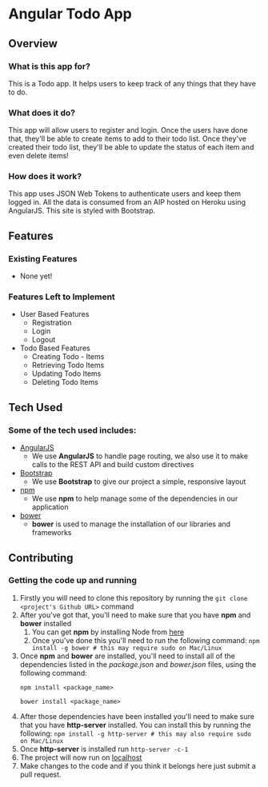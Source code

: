 # Angular Todo App

## Overview

### What is this app for?

This is a Todo app. It helps users to keep track of any things that they have to do.

### What does it do?

This app will allow users to register and login. Once the users have done that, they'll be able to create items to add to their todo list. Once they've created their todo list, they'll be able to update the status of each item and even delete items!

### How does it work?

This app uses JSON Web Tokens to authenticate users and keep them logged in. All the data is consumed from an AIP hosted on Heroku using AngularJS. This site is styled with Bootstrap.

## Features

### Existing Features

- None yet!

### Features Left to Implement

- User Based Features
    - Registration
    - Login
    - Logout
- Todo Based Features
    - Creating Todo - Items
    - Retrieving Todo Items
    - Updating Todo Items
    - Deleting Todo Items

## Tech Used

### Some of the tech used includes:

- [AngularJS](https://angularjs.org/)
    - We use **AngularJS** to handle page routing, we also use it to make calls to the REST API and build custom directives
- [Bootstrap](http://getbootstrap.com/)
    - We use **Bootstrap** to give our project a simple, responsive layout
- [npm](https://www.npmjs.com/)
    - We use **npm** to help manage some of the dependencies in our application
- [bower](https://bower.io/)
    - **bower** is used to manage the installation of our libraries and frameworks

## Contributing

### Getting the code up and running

1. Firstly you will need to clone this repository by running the ```git clone <project's Github URL>``` command
2. After you've got that, you'll need to make sure that you have **npm** and **bower** installed
    1. You can get **npm** by installing Node from [here](https://nodejs.org/en/)
    2. Once you've done this you'll need to run the following command: `npm install -g bower # this may require sudo on Mac/Linux`
3. Once **npm** and **bower** are installed, you'll need to install all of the dependencies listed in the *package.json* and *bower.json* files, using the following command:
    ```
    npm install <package_name>

    bower install <package_name>
    ```
4. After those dependencies have been installed you'll need to make sure that you have **http-server** installed. You can install this by running the following: ```npm install -g http-server # this may also require sudo on Mac/Linux```
5. Once **http-server** is installed run ```http-server -c-1```
6. The project will now run on [localhost](http://127.0.0.1:8080)
7. Make changes to the code and if you think it belongs here just submit a pull request.
